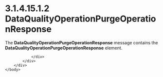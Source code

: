 <html dir="LTR" xmlns:mshelp="http://msdn.microsoft.com/mshelp" xmlns:ddue="http://ddue.schemas.microsoft.com/authoring/2003/5" xmlns:xlink="http://www.w3.org/1999/xlink" xmlns:tool="http://www.microsoft.com/tooltip">
    <head>
        <meta http-equiv="Content-Type" content="text/html; CHARSET=utf-8"></meta>
        <meta name="save" content="history"></meta>
        <title>3.1.4.15.1.2 DataQualityOperationPurgeOperationResponse</title>
        <xml>
            <mshelp:toctitle title="3.1.4.15.1.2 DataQualityOperationPurgeOperationResponse"></mshelp:toctitle>
            <mshelp:rltitle title="[MS-SSMDSWS-15]: DataQualityOperationPurgeOperationResponse"></mshelp:rltitle>
            <mshelp:keyword index="A" term="13a8afec-94e2-44f7-8f3f-175fbc4410c7"></mshelp:keyword>
            <mshelp:attr name="DCSext.ContentType" value="open specification"></mshelp:attr>
            <mshelp:attr name="AssetID" value="13a8afec-94e2-44f7-8f3f-175fbc4410c7"></mshelp:attr>
            <mshelp:attr name="TopicType" value="kbRef"></mshelp:attr>
            <mshelp:attr name="DCSext.Title" value="[MS-SSMDSWS-15]: DataQualityOperationPurgeOperationResponse" />
        </xml>
    </head>
    <body>
        <div id="header">
            <h1 class="heading">3.1.4.15.1.2 DataQualityOperationPurgeOperationResponse</h1>
        </div>
        <div id="mainSection">
            <div id="mainBody">
                <div id="allHistory" class="saveHistory"></div>
                <div id="sectionSection0" class="section" name="collapseableSection">
                    

<p>The <b>DataQualityOperationPurgeOperationResponse</b>
message contains the <b>DataQualityOperationPurgeOperationResponse</b> element.</p>


                </div>
            </div>
        </div>
    </body>
</html>